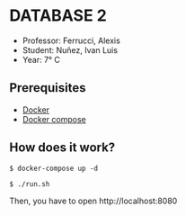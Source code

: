 # DATABASE 2

* Professor: Ferrucci, Alexis
* Student: Nuñez, Ivan Luis
* Year: 7° C

## Prerequisites

* [Docker](https://docs.docker.com/)
* [Docker compose](https://docs.docker.com/compose/)

## How does it work?

`$ docker-compose up -d`

`$ ./run.sh`

Then, you have to open http://localhost:8080